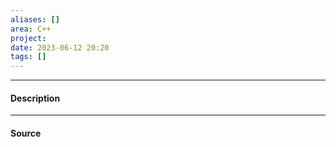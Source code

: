 ```yaml
---
aliases: []
area: C++
project: 
date: 2023-06-12 20:20
tags: []
---
```

---
#### Description



---
#### Source
